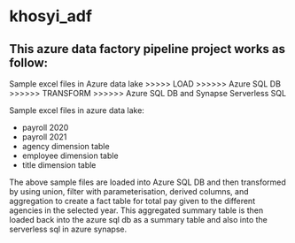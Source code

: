 # khosyi_adf

This azure data factory pipeline project works as follow:
--
Sample excel files in Azure data lake  >>>>> LOAD >>>>>> Azure SQL DB  >>>>>> TRANSFORM >>>>>> Azure SQL DB and Synapse Serverless SQL

Sample excel files in azure data lake:
- payroll 2020
- payroll 2021
- agency dimension table
- employee dimension table
- title dimension table

The above sample files are loaded into Azure SQL DB and then transformed by using union, filter with parameterisation, derived columns,
and aggregation to create a fact table for total pay given to the different agencies in the selected year. This aggregated summary table is then
loaded back into the azure sql db as a summary table and also into the serverless sql in azure synapse.
